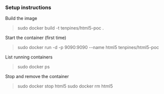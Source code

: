 ### Setup instructions

Build the image
> sudo docker build -t tenpines/html5-poc .

Start the container (first time)
> sudo docker run -d -p 9090:9090 --name html5 tenpines/html5-poc

List running containers
> sudo docker ps

Stop and remove the container
> sudo docker stop html5
> sudo docker rm html5
